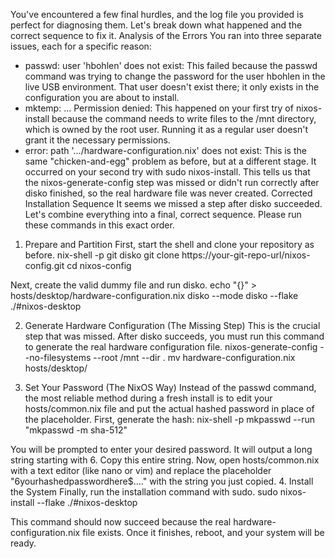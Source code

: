 You've encountered a few final hurdles, and the log file you provided is perfect for diagnosing them. Let's break down what happened and the correct sequence to fix it.
Analysis of the Errors
You ran into three separate issues, each for a specific reason:
 * passwd: user 'hbohlen' does not exist: This failed because the passwd command was trying to change the password for the user hbohlen in the live USB environment. That user doesn't exist there; it only exists in the configuration you are about to install.
 * mktemp: ... Permission denied: This happened on your first try of nixos-install because the command needs to write files to the /mnt directory, which is owned by the root user. Running it as a regular user doesn't grant it the necessary permissions.
 * error: path '.../hardware-configuration.nix' does not exist: This is the same "chicken-and-egg" problem as before, but at a different stage. It occurred on your second try with sudo nixos-install. This tells us that the nixos-generate-config step was missed or didn't run correctly after disko finished, so the real hardware file was never created.
Corrected Installation Sequence
It seems we missed a step after disko succeeded. Let's combine everything into a final, correct sequence. Please run these commands in this exact order.
1. Prepare and Partition
First, start the shell and clone your repository as before.
nix-shell -p git disko
git clone https://your-git-repo-url/nixos-config.git
cd nixos-config

Next, create the valid dummy file and run disko.
echo "{}" > hosts/desktop/hardware-configuration.nix
disko --mode disko --flake ./#nixos-desktop

2. Generate Hardware Configuration (The Missing Step)
This is the crucial step that was missed. After disko succeeds, you must run this command to generate the real hardware configuration file.
nixos-generate-config --no-filesystems --root /mnt --dir .
mv hardware-configuration.nix hosts/desktop/

3. Set Your Password (The NixOS Way)
Instead of the passwd command, the most reliable method during a fresh install is to edit your hosts/common.nix file and put the actual hashed password in place of the placeholder.
First, generate the hash:
nix-shell -p mkpasswd --run "mkpasswd -m sha-512"

You will be prompted to enter your desired password. It will output a long string starting with $6$. Copy this entire string.
Now, open hosts/common.nix with a text editor (like nano or vim) and replace the placeholder "$6$yourhashedpasswordhere$...." with the string you just copied.
4. Install the System
Finally, run the installation command with sudo.
sudo nixos-install --flake ./#nixos-desktop

This command should now succeed because the real hardware-configuration.nix file exists. Once it finishes, reboot, and your system will be ready.
